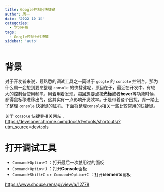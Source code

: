 ```yaml
---
title: Google控制台快捷键
author: 周一
date: '2022-10-15'
categories:
  - 学习干货
tags:
  - Google控制台快捷键
sidebar: 'auto'
---
```


# 背景

对于开发者来说，最熟悉的调试工具之一莫过于 `google` 的 `console` 控制台。那为什么周一会想到要来整理 `console` 的快捷键呢，原因在于，最近在开发中，有较大的控制台使用频率。用着用着发现，每回想要点按**光标**或者**hover**等功能时候，都得鼠标移进移出的，这其实有一点影响开发效率。于是带着这个困扰，周一踏上了整理 `console` 快捷键的征程。下面将整理`console`相关一些比较常用的快捷键。

关于 `console` 快捷键相关网站：https://developer.chrome.com/docs/devtools/shortcuts/?utm_source=devtools



# 打开调试工具

- `Command+Option+I` ：打开最后一次使用过的面板
- `Command+Option+J` ：打开**Console**面板
- `Command+Shift+C or Command+Option+C` ：打开**Elements**面板











https://www.shouce.ren/api/view/a/12778



